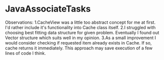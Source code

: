 # JavaAssociateTasks

Observations:
1.CacheView was a little too abstract concept for me at first. I'd rather include it's functionality into Cache class itself.
2.I struggled with choosing best fitting data structure for given problem. Eventually I found out Vector structure which suits well in 
my opinion.
3.As a small improvement I would consider checking if requested item already exists in Cache. If so, cache returns it immediately. This 
approach may save execution of a few lines of code I think.
